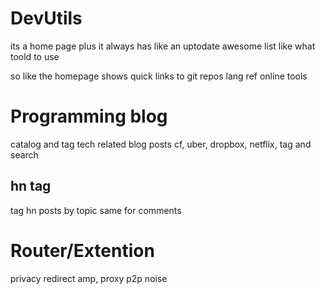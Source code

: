 # DevUtils 
its a home page plus it
always has like an uptodate awesome list
like what toold to use

so like the homepage shows quick links to
git repos
lang ref
online tools

# Programming blog
catalog and tag tech related blog posts
cf, uber, dropbox, netflix,
tag and search
## hn tag 
tag hn posts by topic 
same for comments

# Router/Extention
privacy redirect
    amp, proxy
p2p noise



